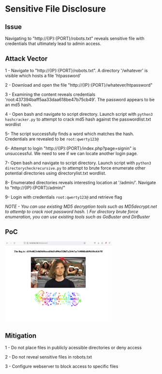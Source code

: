 # Sensitive File Disclosure

## Issue

Navigating to  "http://{IP}:{PORT}/robots.txt" reveals sensitive file with credentials that ultimately lead to admin access.



## Attack Vector

1 - Navigate to "http://{IP}:{PORT}/robots.txt". A directory '/whatever' is visible which hosts a file 'htpassword'

2 - Download and open the file "http://{IP}:{PORT}/whatever/htpassword"

3 - Examining the content reveals credentials 'root:437394baff5aa33daa618be47b75cb49'. The password appears to be an md5 hash.

4 - Open bash and navigate to script directory. Launch script with `python3 hashcracker.py` to attempt to crack md5 hash against the passwordlist.txt wordlist

5- The script successfully finds a word which matches the hash. Credentials are revealed to be `root:qwerty123@`

6- Attempt to login "http://{IP}:{PORT}/index.php?page=signin" is unsuccessful. We need to see if we can locate another login page.

7- Open bash and navigate to script directory. Launch script with `python3 directorycheckrecursive.py` to attempt to brute force enumerate other potential directories using directorylist.txt wordlist.

8- Enumerated directories reveals interesting location at '/admin/'. Navigate to "http://{IP}:{PORT}/admin/"

9- Login with credentials `root:qwerty123@` and retrieve flag

*NOTE - You can use existing MD5 decryption tools such as MD5decrypt.net to attemtp to crack root password hash. \ 
For directory brute force enumeration, you can use existing tools such as GoBuster and DirBuster*


## PoC
<img src="06_Screenshot.png" width="70%" height="70%" />



## Mitigation

1 - Do not place files in publicly acessible directories or deny access

2 - Do not reveal sensitive files in robots.txt

3 - Configure webserver to block access to specific files




